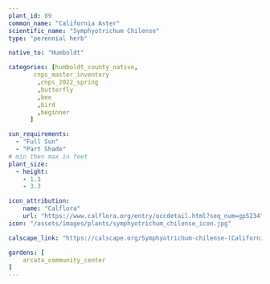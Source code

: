 ```yaml
---
plant_id: 89
common_name: "California Aster"
scientific_name: "Symphyotrichum Chilense"
type: "perennial herb"

native_to: "Humboldt"

categories: [humboldt_county_native,
       cnps_master_inventory
        ,cnps_2022_spring
        ,butterfly
        ,bee
        ,bird
        ,beginner
      ]

sun_requirements:
  - "Full Sun"
  - "Part Shade"
# min then max in feet
plant_size:
  - height: 
    - 1.3
    - 3.3

icon_attribution: 
    name: "Calflora"
    url: "https://www.calflora.org/entry/occdetail.html?seq_num=gp5234" 
icon: "/assets/images/plants/symphyotrichum_chilense_icon.jpg" 

calscape_link: "https://calscape.org/Symphyotrichum-chilense-(California-Aster)"

gardens: [ 
    arcata_community_center
]
---
```


